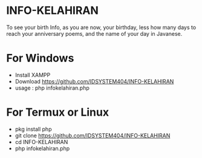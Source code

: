 # INFO-KELAHIRAN
To see your birth Info, as you are now, your birthday, less how many days to reach your anniversary poems, and the name of your day in Javanese.

# For Windows
- Install XAMPP
- Download https://github.com/IDSYSTEM404/INFO-KELAHIRAN
- usage : php infokelahiran.php

# For Termux or Linux
- pkg install php
- git clone https://github.com/IDSYSTEM404/INFO-KELAHIRAN
- cd INFO-KELAHIRAN
- php infokelahiran.php
